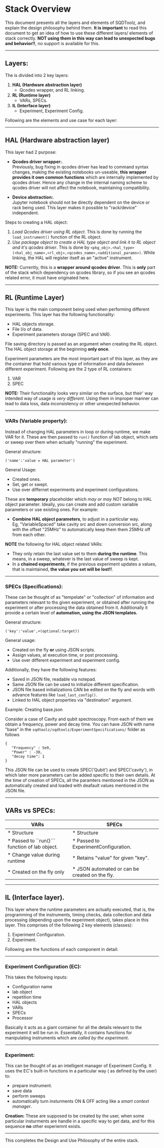 # Stack Overview

This document presents all the layers  and elements of SQDToolz, and explain the design philosophy behind them. **It is important** to read this document to get an idea of how to use these different layers/ elements of stack correctly. **NOT using them in this way can lead to unexpected bugs and behavior!!**, no support is available for this.
   
   
___
## Layers:
   
The is divided into 2 key layers:

1. **HAL (Hardware abstraction layer)**
   * Qcodes wrapper, and RL linking.
2. **RL (Runtime layer)**
   * VARs, SPECs.
3. **IL (Interface layer)**
   * Experiment, Experiment Config.

Following are the elements and use case for each layer:   

___
## HAL (Hardware abstraction layer)

This layer had 2 purpose:

* **Qcodes driver wrapper:**.  
Previously, bug fixing in qcodes driver has lead to command syntax changes, making the existing notebooks un-useable, **this wrapper provides it own common functions** which are internally implemented by qcodes driver. Hence any change in the internal naming scheme to qcodes driver will not affect the notebook, maintaining compatibility.
   
* **Device abstraction:**.   
Jupyter notebook should not be directly dependent on the device or rack being used. This layer makes it possible to "rack/device" independent.   
   
Steps to creating a HAL object:

1. _Load Qcodes driver using RL object_. This is done by running the ```load_instrument()``` function of the RL object.
2. _Use package object to create a HAL type object and link it to RL object and it's qcodes driver_. This is done by ```<pkg_obj>.<hal_type>(<hal_obj_name>,<rl_obj>,<qcodes_name>,<additional_params>)```. While linking, the HAL will register itself as an \"active\" instrument.
   
**NOTE:** Currently, this is a **wrapper around qcodes driver**. This is **only** part of the stack which dependency on qcodes library, so if you see an qcodes related error, it must have originated here. 
    
____
## RL (Runtime Layer)  

This layer is the main component being used when performing different experiments. This layer has the following functionality:

* HAL objects storage.
* File I/o of data.
* Experiment parameters storage (SPEC and VAR).

File saving directory is passed as an argument when creating the RL object. The HAL object storage at the beginning **only once**.   

Experiment parameters are the most important part of this layer, as they are the container that hold various type of information and data _between_ different experiment. Following are the 2 type of RL containers:

1. VAR
2. SPEC
   
**NOTE:** Their functionality looks very similar on the surface, but their' way intended way of usage _is very different_. Using them in improper manner can lead to data loss, data inconsistency or other unexpected behavior.   
   
___
### VARs (Variable property):

Instead of changing HAL parameters in loop or during runtime, we make VAR for it. These are then passed to ```run()``` function of lab object, which sets or sweep over them when actually "running" the experiment.   

General structure:
```
('name':'value = HAL parameter')
```
   
General Usage:

* Created ones.
* Set, get or swept.
* Use over differnet experiments and experiment configurations.

These are **temporary** placeholder which _may or may NOT_ belong to HAL object parameter. Ideally, you can create and add custom variable parameters or use existing ones. For example:

* **Combine HAL object parameters**, to adjust in a particular way.    
Eg, "VariableSpaced" take cavity src and down conversion src, along with the offset "25MHz" to automatically keep them them 25MHz off from each other.
   
**NOTE** the following for HAL object related VARs:

* They only retain the last value set to them **during the runtime**. This means, in a sweep, whatever is the last value of sweep is kept. 
* In a **chained experiments**, if the previous experiment updates a values, that is maintained, **the value you set will be lost!!**.
    
____
### SPECs (Specifications):

These can be thought of as "tempelate" or "collection" of information and parameters relevant to ths given experiment, or obtained after running the experiment or after processing the data obtained from it. Additionally it provide a certain level of **automation, using the JSON templates.**

General structure:
```
('key':'value',+(optional:target))
```
   
General usage:

* Created on the fly **or** using JSON scripts.
* Assign values, at execution time, or post processing.
* Use over different experiment and experiment config.
     
Additionally, they have the following features:   

* Saved in JSON file, readable via notepad.
* Same JSON file can be used to initialize different specification.
* JSON file based initializations CAN be edited on the fly and words with advance features like ```load_last_config()```.
* Linked to HAL object properties via "destination" argument.
   
Example: Creating base.json

Consider a case of Cavity and qubit spectroscopy. From each of them we obtain a frequency, power and decay time. You can have JSON with name "base" in the ```sqdtoolz/sqdtoolz/ExperimentSpecifications/``` folder as follows

```
{
   "Frequency" : 5e9,
   "Power" : -30,
   "decay time": 1
}
```

This JSON file can be used to create SPEC('Qubit') and SPEC('cavity'), in which later more parameters can be added specific to their own details. At the time of creation of SPECs, all the paramters mentioned in the JSON as automatically created and loaded with deafault values mentioned in the JSON file.
   
___
## VARs vs SPECs:

| VARs |SPECs |
| -----|----- |
| * Structure | * Structure |
| * Passed to ``run()``` function of lab object. | * Passed to ExperimentConfiguration. |
| * Change value during runtime | * Retains "value" for given "key". |
| * Created on the fly only | * JSON automated or can be created on the fly. |

___
## IL (Interface layer).  

This layer where the runtime parameters are actually executed, that is, the programming of the instruments, timing checks, data collection and data processing (depending upon the experiment object), takes place in this layer. This comprises of the following 2 key elements (classes):

1. Experiment Configuration.
2. Experiment.

Following are the functions of each component in detail:
   
___
### Experiment Configuration (EC):   

This takes the following inputs:

* Configuration name
* lab object
* repetition time
* HAL objects
* VARs
* SPECs
* Processor
   
Basically it acts as a giant container for all the details relevant to the experiment it will be run in. Essentially, it contains functions for manipulating instruments which are _called by the experiment_.
   
___
### Experiment:

This can be thought of as an intelligent manager of Experiment Config. It uses the EC's built-in functions in a particular way ( as defined by the user) to:

* prepare instrument.
* save data
* perform sweeps
* automatically turn insturments ON \& OFF acting like a _smart context manager_.
   
**Creation:** These are supposed to be created by the user, when some particular insturments are handle in a specific way to get data, and for this sequence **no** other experiemnt exists.
   
___

This completes the Design and Use Philosophy of the entire stack.
